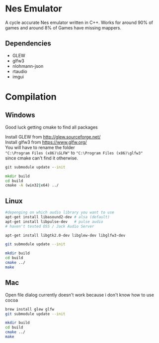 # Nes Emulator
A cycle accurate Nes emulator written in C++.
Works for around 90% of games and around 8% of Games have missing mappers.

## Dependencies
- GLEW
- glfw3
- nlohmann-json
- rtaudio
- imgui

# Compilation
## Windows
Good luck getting cmake to find all packages

Install GLEW from http://glew.sourceforge.net/ \
Install glfw3 from https://www.glfw.org/ \
You will have to rename the folder\
`"C:\Program Files (x86)\GLFW"` to `"C:\Program Files (x86)\glfw3"`\
since cmake can't find it otherwise.

```cmd
git submodule update --init

mkdir build
cd build
cmake -A (win32|x64) ../
```

## Linux
```sh
#depenging on which audio library you want to use
apt-get install libasound2-dev # alsa (default)
apt-get install libpulse-dev   # pulse audio
# haven't tested OSS / Jack Audio Server

apt-get install libgtk2.0-dev libglew-dev libglfw3-dev

git submodule update --init

mkdir build
cd build
cmake ../
make
```

## Mac
Open file dialog currently doesn't work because i don't know how to use cocoa
```sh
brew install glew glfw
git submodule update --init

mkdir build
cd build
cmake ../
make
```
